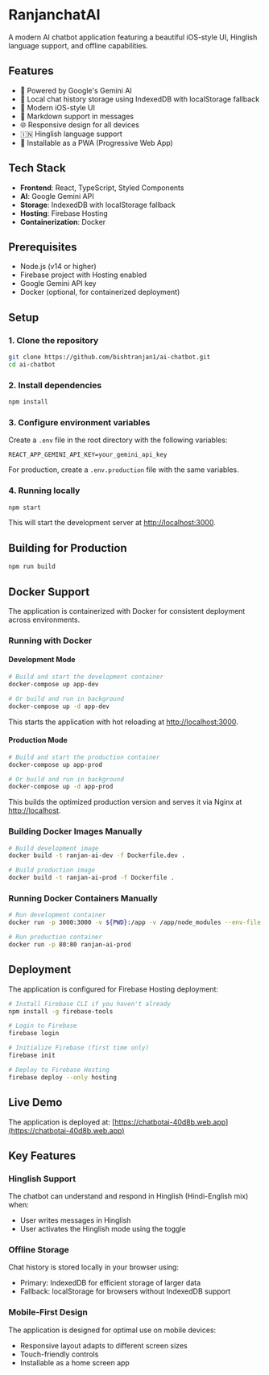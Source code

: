 # RanjanchatAI

A modern AI chatbot application featuring a beautiful iOS-style UI, Hinglish language support, and offline capabilities.

## Features

- 🤖 Powered by Google's Gemini AI
- 💾 Local chat history storage using IndexedDB with localStorage fallback
- 📱 Modern iOS-style UI
- 📝 Markdown support in messages
- 🌐 Responsive design for all devices
- 🇮🇳 Hinglish language support
- 📲 Installable as a PWA (Progressive Web App)

## Tech Stack

- **Frontend**: React, TypeScript, Styled Components
- **AI**: Google Gemini API
- **Storage**: IndexedDB with localStorage fallback
- **Hosting**: Firebase Hosting
- **Containerization**: Docker

## Prerequisites

- Node.js (v14 or higher)
- Firebase project with Hosting enabled
- Google Gemini API key
- Docker (optional, for containerized deployment)

## Setup

### 1. Clone the repository

```bash
git clone https://github.com/bishtranjan1/ai-chatbot.git
cd ai-chatbot
```

### 2. Install dependencies

```bash
npm install
```

### 3. Configure environment variables

Create a `.env` file in the root directory with the following variables:

```env
REACT_APP_GEMINI_API_KEY=your_gemini_api_key
```

For production, create a `.env.production` file with the same variables.

### 4. Running locally

```bash
npm start
```

This will start the development server at [http://localhost:3000](http://localhost:3000).

## Building for Production

```bash
npm run build
```

## Docker Support

The application is containerized with Docker for consistent deployment across environments.

### Running with Docker

#### Development Mode

```bash
# Build and start the development container
docker-compose up app-dev

# Or build and run in background
docker-compose up -d app-dev
```

This starts the application with hot reloading at [http://localhost:3000](http://localhost:3000).

#### Production Mode

```bash
# Build and start the production container
docker-compose up app-prod

# Or build and run in background
docker-compose up -d app-prod
```

This builds the optimized production version and serves it via Nginx at [http://localhost](http://localhost).

### Building Docker Images Manually

```bash
# Build development image
docker build -t ranjan-ai-dev -f Dockerfile.dev .

# Build production image
docker build -t ranjan-ai-prod -f Dockerfile .
```

### Running Docker Containers Manually

```bash
# Run development container
docker run -p 3000:3000 -v ${PWD}:/app -v /app/node_modules --env-file .env ranjan-ai-dev

# Run production container
docker run -p 80:80 ranjan-ai-prod
```

## Deployment

The application is configured for Firebase Hosting deployment:

```bash
# Install Firebase CLI if you haven't already
npm install -g firebase-tools

# Login to Firebase
firebase login

# Initialize Firebase (first time only)
firebase init

# Deploy to Firebase Hosting
firebase deploy --only hosting
```

## Live Demo

The application is deployed at: [https://chatbotai-40d8b.web.app](https://chatbotai-40d8b.web.app)

## Key Features

### Hinglish Support

The chatbot can understand and respond in Hinglish (Hindi-English mix) when:

- User writes messages in Hinglish
- User activates the Hinglish mode using the toggle

### Offline Storage

Chat history is stored locally in your browser using:

- Primary: IndexedDB for efficient storage of larger data
- Fallback: localStorage for browsers without IndexedDB support

### Mobile-First Design

The application is designed for optimal use on mobile devices:

- Responsive layout adapts to different screen sizes
- Touch-friendly controls
- Installable as a home screen app

```

```
